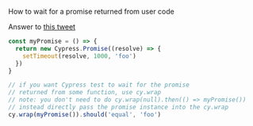 How to wait for a promise returned from user code

Answer to [this tweet](https://twitter.com/marcosberm/status/1310546004127756288)

<!-- fiddle wait for promise -->

```js
const myPromise = () => {
  return new Cypress.Promise((resolve) => {
    setTimeout(resolve, 1000, 'foo')
  })
}

// if you want Cypress test to wait for the promise
// returned from some function, use cy.wrap
// note: you don't need to do cy.wrap(null).then(() => myPromise())
// instead directly pass the promise instance into the cy.wrap
cy.wrap(myPromise()).should('equal', 'foo')
```

<!-- fiddle-end -->
